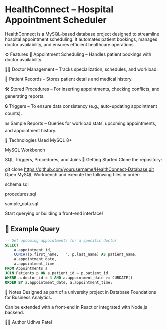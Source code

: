 # HealthConnect – Hospital Appointment Scheduler

HealthConnect is a MySQL-based database project designed to streamline hospital appointment scheduling. It automates patient bookings, manages doctor availability, and ensures efficient healthcare operations.

⚙️ Features
📅 Appointment Scheduling – Handles patient bookings with doctor availability.

👨‍⚕️ Doctor Management – Tracks specialization, schedules, and workload.

🧾 Patient Records – Stores patient details and medical history.

🛠️ Stored Procedures – For inserting appointments, checking conflicts, and generating reports.

🔒 Triggers – To ensure data consistency (e.g., auto-updating appointment counts).

📊 Sample Reports – Queries for workload stats, upcoming appointments, and appointment history.

🧰 Technologies Used
MySQL 8+

MySQL Workbench

SQL Triggers, Procedures, and Joins
🚀 Getting Started
Clone the repository:

git clone https://github.com/yourusername/HealthConnect-Database.git
Open MySQL Workbench and execute the following files in order:

schema.sql

procedures.sql

sample_data.sql

Start querying or building a front-end interface!
## 📝 Example Query

```sql
-- Get upcoming appointments for a specific doctor
SELECT 
    a.appointment_id,
    CONCAT(p.first_name, ' ', p.last_name) AS patient_name,
    a.appointment_date,
    a.appointment_time
FROM Appointments a
JOIN Patients p ON a.patient_id = p.patient_id
WHERE a.doctor_id = 3 AND a.appointment_date >= CURDATE()
ORDER BY a.appointment_date, a.appointment_time;
```

📌 Notes
Designed as part of a university project in Database Foundations for Business Analytics.

Can be extended with a front-end in React or integrated with Node.js backend.

👨‍💻 Author
Udhva Patel
